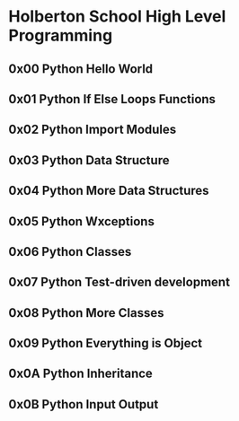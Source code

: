 # Holberton School High Level Programming

## 0x00 Python Hello World

## 0x01 Python If Else Loops Functions

## 0x02 Python Import Modules

## 0x03 Python Data Structure

## 0x04 Python More Data Structures

## 0x05 Python Wxceptions

## 0x06 Python Classes

## 0x07 Python Test-driven development

## 0x08 Python More Classes

## 0x09 Python Everything is Object

## 0x0A Python Inheritance

## 0x0B Python Input Output